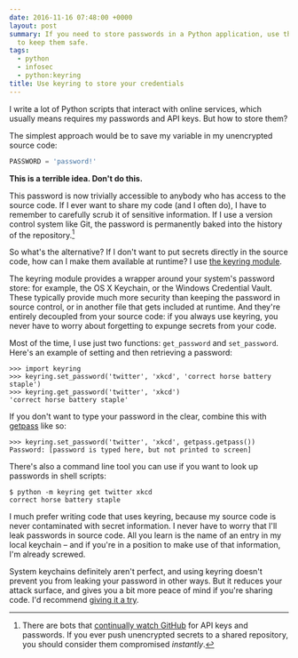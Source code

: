 ```yaml
---
date: 2016-11-16 07:48:00 +0000
layout: post
summary: If you need to store passwords in a Python application, use the keyring module
  to keep them safe.
tags:
  - python
  - infosec
  - python:keyring
title: Use keyring to store your credentials
---
```


I write a lot of Python scripts that interact with online services, which usually means requires my passwords and API keys.
But how to store them?

The simplest approach would be to save my variable in my unencrypted source code:

```python
PASSWORD = 'password!'
```

**This is a terrible idea.  Don't do this.**

This password is now trivially accessible to anybody who has access to the source code.
If I ever want to share my code (and I often do), I have to remember to carefully scrub it of sensitive information.
If I use a version control system like Git, the password is permanently baked into the history of the repository.[^1]

[^1]: There are bots that [continually watch GitHub](http://www.theregister.co.uk/2015/01/06/dev_blunder_shows_github_crawling_with_keyslurping_bots/) for API keys and passwords.
If you ever push unencrypted secrets to a shared repository, you should consider them compromised *instantly*.

So what's the alternative?
If I don't want to put secrets directly in the source code, how can I make them available at runtime?
I use [the keyring module](https://pypi.org/project/keyring/).

The keyring module provides a wrapper around your system's password store: for example, the OS X Keychain, or the Windows Credential Vault.
These typically provide much more security than keeping the password in source control, or in another file that gets included at runtime.
And they're entirely decoupled from your source code: if you always use keyring, you never have to worry about forgetting to expunge secrets from your code.

Most of the time, I use just two functions: `get_password` and `set_password`.
Here's an example of setting and then retrieving a password:

```pycon
>>> import keyring
>>> keyring.set_password('twitter', 'xkcd', 'correct horse battery staple')
>>> keyring.get_password('twitter', 'xkcd')
'correct horse battery staple'
```

If you don't want to type your password in the clear, combine this with [getpass][getpass] like so:

```pycon
>>> keyring.set_password('twitter', 'xkcd', getpass.getpass())
Password: [password is typed here, but not printed to screen]
```

There's also a command line tool you can use if you want to look up passwords in shell scripts:

```console
$ python -m keyring get twitter xkcd
correct horse battery staple
```

I much prefer writing code that uses keyring, because my source code is never contaminated with secret information.
I never have to worry that I'll leak passwords in source code.
All you learn is the name of an entry in my local keychain – and if you're in a position to make use of that information, I'm already screwed.

[getpass]: https://docs.python.org/3.5/library/getpass.html

System keychains definitely aren't perfect, and using keyring doesn't prevent you from leaking your password in other ways.
But it reduces your attack surface, and gives you a bit more peace of mind if you're sharing code.
I'd recommend [giving it a try](https://pypi.org/project/keyring/).